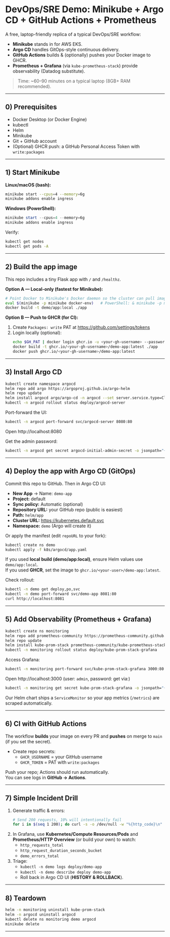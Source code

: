 # DevOps/SRE Demo: Minikube + Argo CD + GitHub Actions + Prometheus

A free, laptop-friendly replica of a typical DevOps/SRE workflow:
- **Minikube** stands in for AWS EKS.
- **Argo CD** handles GitOps-style continuous delivery.
- **GitHub Actions** builds & (optionally) pushes your Docker image to GHCR.
- **Prometheus + Grafana** (via `kube-prometheus-stack`) provide observability (Datadog substitute).

> Time: ~60–90 minutes on a typical laptop (8GB+ RAM recommended).

---

## 0) Prerequisites

- Docker Desktop (or Docker Engine)
- kubectl
- Helm
- Minikube
- Git + GitHub account
- (Optional) GHCR push: a GitHub Personal Access Token with `write:packages`

---

## 1) Start Minikube

**Linux/macOS (bash):**
```bash
minikube start --cpus=4 --memory=6g
minikube addons enable ingress
```

**Windows (PowerShell):**
```powershell
minikube start --cpus=4 --memory=6g
minikube addons enable ingress
```

Verify:
```bash
kubectl get nodes
kubectl get pods -A
```

---

## 2) Build the app image

This repo includes a tiny Flask app with `/` and `/healthz`.

**Option A — Local-only (fastest for Minikube):**
```bash
# Point Docker to Minikube's Docker daemon so the cluster can pull images without a registry
eval $(minikube -p minikube docker-env)   # PowerShell: & minikube -p minikube docker-env | Invoke-Expression
docker build -t demo/app:local ./app
```

**Option B — Push to GHCR (for CI):**
1. Create `Packages: write` PAT at https://github.com/settings/tokens
2. Login locally (optional):  
   ```bash
   echo $GH_PAT | docker login ghcr.io -u <your-gh-username> --password-stdin
   docker build -t ghcr.io/<your-gh-username>/demo-app:latest ./app
   docker push ghcr.io/<your-gh-username>/demo-app:latest
   ```

---

## 3) Install Argo CD

```bash
kubectl create namespace argocd
helm repo add argo https://argoproj.github.io/argo-helm
helm repo update
helm install argocd argo/argo-cd -n argocd --set server.service.type=ClusterIP
kubectl -n argocd rollout status deploy/argocd-server
```

Port-forward the UI:
```bash
kubectl -n argocd port-forward svc/argocd-server 8080:80
```
Open http://localhost:8080

Get the admin password:
```bash
kubectl -n argocd get secret argocd-initial-admin-secret -o jsonpath="{{.data.password}}" | base64 -d; echo
```

---

## 4) Deploy the app with Argo CD (GitOps)

Commit this repo to GitHub. Then in Argo CD UI:
- **New App** → Name: `demo-app`
- **Project:** default
- **Sync policy:** Automatic (optional)
- **Repository URL:** your GitHub repo (public is easiest)
- **Path:** `helm/app`
- **Cluster URL:** https://kubernetes.default.svc
- **Namespace:** `demo` (Argo will create it)

Or apply the manifest (edit `repoURL` to your fork):
```bash
kubectl create ns demo
kubectl apply -f k8s/argocd/app.yaml
```

If you used **local build (demo/app:local)**, ensure Helm values use `demo/app:local`.  
If you used **GHCR**, set the image to `ghcr.io/<your-user>/demo-app:latest`.

Check rollout:
```bash
kubectl -n demo get deploy,po,svc
kubectl -n demo port-forward svc/demo-app 8081:80
curl http://localhost:8081
```

---

## 5) Add Observability (Prometheus + Grafana)

```bash
kubectl create ns monitoring
helm repo add prometheus-community https://prometheus-community.github.io/helm-charts
helm repo update
helm install kube-prom-stack prometheus-community/kube-prometheus-stack -n monitoring
kubectl -n monitoring rollout status deploy/kube-prom-stack-grafana
```

Access Grafana:
```bash
kubectl -n monitoring port-forward svc/kube-prom-stack-grafana 3000:80
```
Open http://localhost:3000 (user: `admin`, password: get via:)
```bash
kubectl -n monitoring get secret kube-prom-stack-grafana -o jsonpath="{{.data.admin-password}}" | base64 -d; echo
```

Our Helm chart ships a `ServiceMonitor` so your app metrics (`/metrics`) are scraped automatically.

---

## 6) CI with GitHub Actions

The workflow **builds** your image on every PR and **pushes** on merge to `main` (if you set the secret).

- Create repo secrets:
  - `GHCR_USERNAME` = your GitHub username
  - `GHCR_TOKEN` = PAT with `write:packages`

Push your repo; Actions should run automatically.  
You can see logs in **GitHub → Actions**.

---

## 7) Simple Incident Drill

1. Generate traffic & errors:
   ```bash
   # Send 200 requests, 10% will intentionally fail
   for i in $(seq 1 200); do curl -s -o /dev/null -w "%{http_code}\n" http://localhost:8081/; sleep 0.05; done
   ```
2. In Grafana, use **Kubernetes/Compute Resources/Pods** and **Prometheus/HTTP Overview** (or build your own) to watch:
   - `http_requests_total`
   - `http_request_duration_seconds_bucket`
   - `demo_errors_total`
3. Triage:
   - `kubectl -n demo logs deploy/demo-app`
   - `kubectl -n demo describe deploy demo-app`
   - Roll back in Argo CD UI (**HISTORY & ROLLBACK**).

---

## 8) Teardown

```bash
helm -n monitoring uninstall kube-prom-stack
helm -n argocd uninstall argocd
kubectl delete ns monitoring demo argocd
minikube delete
```

---


